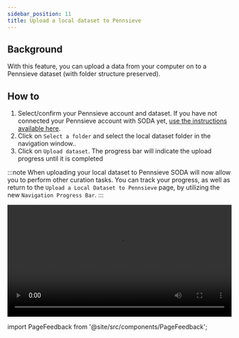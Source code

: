 ```yaml
---
sidebar_position: 11
title: Upload a local dataset to Pennsieve
---
```


## Background

With this feature, you can upload a data from your computer on to a Pennsieve dataset (with folder structure preserved).

## How to

1. Select/confirm your Pennsieve account and dataset. If you have not connected your Pennsieve account with SODA yet, [use the instructions available here](./connect-your-pennsieve-account-with-soda).
2. Click on `Select a folder` and select the local dataset folder in the navigation window..
3. Click on `Upload dataset`. The progress bar will indicate the upload progress until it is completed

:::note
When uploading your local dataset to Pennsieve SODA will now allow you to perform other curation tasks. You can track your progress, as well as return to the `Upload a Local Dataset to Pennsieve` page, by utilizing the new `Navigation Progress Bar`.
:::

<video
   controls
   autoPlay
   loop
   width="100%"
   src="https://github.com/fairdataihub/SODA-for-SPARC/blob/main/docs/documentation/Manage-datasets/Upload-local-ds/upload-a-local-dataset-navbar-progress.mkv?raw=true"
/>

import PageFeedback from '@site/src/components/PageFeedback';

<PageFeedback />
